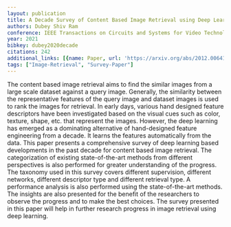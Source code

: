 ```yaml
---
layout: publication
title: A Decade Survey of Content Based Image Retrieval using Deep Learning
authors: Dubey Shiv Ram
conference: IEEE Transactions on Circuits and Systems for Video Technology
year: 2021
bibkey: dubey2020decade
citations: 242
additional_links: [{name: Paper, url: 'https://arxiv.org/abs/2012.00641'}]
tags: ["Image-Retrieval", "Survey-Paper"]
---
```

The content based image retrieval aims to find the similar images from a
large scale dataset against a query image. Generally, the similarity between
the representative features of the query image and dataset images is used to
rank the images for retrieval. In early days, various hand designed feature
descriptors have been investigated based on the visual cues such as color,
texture, shape, etc. that represent the images. However, the deep learning has
emerged as a dominating alternative of hand-designed feature engineering from a
decade. It learns the features automatically from the data. This paper presents
a comprehensive survey of deep learning based developments in the past decade
for content based image retrieval. The categorization of existing
state-of-the-art methods from different perspectives is also performed for
greater understanding of the progress. The taxonomy used in this survey covers
different supervision, different networks, different descriptor type and
different retrieval type. A performance analysis is also performed using the
state-of-the-art methods. The insights are also presented for the benefit of
the researchers to observe the progress and to make the best choices. The
survey presented in this paper will help in further research progress in image
retrieval using deep learning.